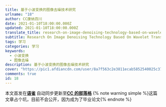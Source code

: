```yaml
---
title: 基于小波变换的图像去噪技术研究
urlname: "18"
author: CC康纳百川
date: 2021-01-10T18:00:00.000Z
updated: 2021-01-10T18:00:00.000Z
translate_title: research-on-image-denoising-technology-based-on-wavelet-transform
subtitle: Research On Image Denoising Technology Based On Wavelet Transform
tags: 学习
categories: 学习
keywords:
  - 小波变换
  - 图像去噪
description: 基于小波变换的图像去噪技术研究
cover: "https://pic1.afdiancdn.com/user/8a7f563c2e3811ecab5852540025c377/common/ebc53ed2b398f225bf5085a280c3056b_w1920_h1080_s682.jpg"
comments: true
id: 18
---
```


本文首发在[**语雀**](https://www.yuque.com/ccknbc/blog/18)
自动同步更新至[**CC 的部落格**](https://blog.ccknbc.cc/posts/research-on-image-denoising-technology-based-on-wavelet-transform)
{% note warning simple %}这篇文章占个坑，目前不会公开，因为成为了毕业论文{% endnote %}
